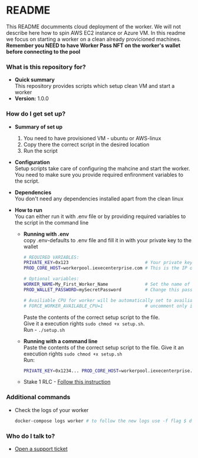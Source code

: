 # README #

This README documments cloud deployment of the worker. We will not describe here how to spin AWS EC2 instance or Azure VM.
In this readme we focus on starting a worker on a clean already provicioned machines.   
**Remember you NEED to have Worker Pass NFT on the worker's wallet before connecting to the pool**

### What is this repository for? ###

* **Quick summary**   
    This repository provides scripts which setup clean VM and start a worker
* **Version:** 1.0.0

### How do I get set up? ###

* **Summary of set up**
    1. You need to have provisioned VM - ubuntu or AWS-linux
    2. Copy there the correct script in the desired location
    3. Run the script

* **Configuration**   
    Setup scripts take care of configuring the mahcine and start the worker. You need to make sure you provide required enfironment variables to the script.
* **Dependencies**   
    You don't need any dependencies installed apart from the clean linux
* **How to run**    
    You can either run it with .env file or by providing required variables to the script in the command line

    * **Running with .env**  
    copy .env-defaults to .env file and fill it in with your private key to the wallet

        ```sh
        # REQUIRED VARIABLES:
        PRIVATE_KEY=0x123                             # Your private key to the wallet
        PROD_CORE_HOST=workerpool.iexecenterprise.com # This is the IP of the workerpool

        # Optional variables:
        WORKER_NAME=My_First_Worker_Name              # Set the name of your worker
        PROD_WALLET_PASSWORD=mySecretPassword         # Change this password to the one you've used for your wallet

        # Availiable CPU for worker will be automatically set to availiable CPU on host machine -1
        # FORCE_WORKER_AVAILABLE_CPU=1                # uncomment only if you want to force availiable CPU for worker
        ```
        
        Paste the contents of the correct setup script to the file.   
        Give it a execution rights `sudo chmod +x setup.sh`.    
        Run - `./setup.sh`

    * **Running with a command line**  
        Paste the contents of the correct setup script to the file. Give it an execution rights `sudo chmod +x setup.sh`  
        Run:  

        ```sh
        PRIVATE_KEY=0x1234... PROD_CORE_HOST=workerpool.iexecenterprise.com ./setup.sh
        ```
    
    * Stake 1 RLC - [Follow this instruction](https://github.com/iExecBlockchainComputing/wpwp-worker-setup#8-how-do-i-stake-my-rlc)

### Additional commands ###

* Check the logs of your worker

    ```sh
    docker-compose logs worker # to follow the new logs use -f flag $ docker-compose logs -f worker
    ```
    
### Who do I talk to? ###

* [Open a support ticket](https://iexecproject.atlassian.net/servicedesk/customer/portal/4/group/9/create/73)
